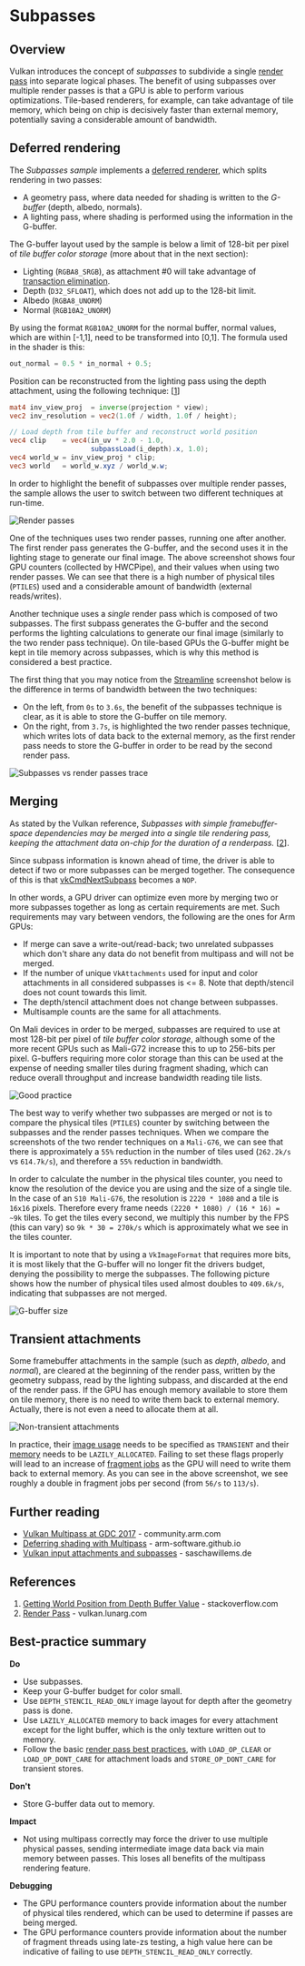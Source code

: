 <!--
- Copyright (c) 2019-2022, Arm Limited and Contributors
-
- SPDX-License-Identifier: Apache-2.0
-
- Licensed under the Apache License, Version 2.0 the "License";
- you may not use this file except in compliance with the License.
- You may obtain a copy of the License at
-
-     http://www.apache.org/licenses/LICENSE-2.0
-
- Unless required by applicable law or agreed to in writing, software
- distributed under the License is distributed on an "AS IS" BASIS,
- WITHOUT WARRANTIES OR CONDITIONS OF ANY KIND, either express or implied.
- See the License for the specific language governing permissions and
- limitations under the License.
-
-->

# Subpasses

## Overview

Vulkan introduces the concept of _subpasses_ to subdivide a single [render pass](../render_passes/README.md) into separate logical phases. The benefit of using subpasses over multiple render passes is that a GPU is able to perform various optimizations. Tile-based renderers, for example, can take advantage of tile memory, which being on chip is decisively faster than external memory, potentially saving a considerable amount of bandwidth.

## Deferred rendering

The _Subpasses sample_ implements a [deferred renderer](https://en.wikipedia.org/wiki/Deferred_shading), which splits rendering in two passes:

* A geometry pass, where data needed for shading is written to the _G-buffer_ (depth, albedo, normals).
* A lighting pass, where shading is performed using the information in the G-buffer.

The G-buffer layout used by the sample is below a limit of 128-bit per pixel of *tile buffer color storage* (more about that in the next section):

* Lighting (`RGBA8_SRGB`), as attachment #0 will take advantage of [transaction elimination](https://www.arm.com/technologies/graphics-technologies/transaction-elimination).
* Depth (`D32_SFLOAT`), which does not add up to the 128-bit limit.
* Albedo (`RGBA8_UNORM`)
* Normal (`RGB10A2_UNORM`)

By using the format `RGB10A2_UNORM` for the normal buffer, normal values, which are within [-1,1], need to be transformed into [0,1]. The formula used in the shader is this:
```glsl
out_normal = 0.5 * in_normal + 0.5;
```
Position can be reconstructed from the lighting pass using the depth attachment, using the following technique: [[1](#references)]

```glsl
mat4 inv_view_proj  = inverse(projection * view);
vec2 inv_resolution = vec2(1.0f / width, 1.0f / height);

// Load depth from tile buffer and reconstruct world position
vec4 clip    = vec4(in_uv * 2.0 - 1.0, 
                    subpassLoad(i_depth).x, 1.0);
vec4 world_w = inv_view_proj * clip;
vec3 world   = world_w.xyz / world_w.w;
```

In order to highlight the benefit of subpasses over multiple render passes, the sample allows the user to switch between two different techniques at run-time.

![Render passes](images/render-passes.jpg)

One of the techniques uses two render passes, running one after another. The first render pass generates the G-buffer, and the second uses it in the lighting stage to generate our final image. The above screenshot shows four GPU counters (collected by HWCPipe), and their values when using two render passes. We can see that there is a high number of physical tiles (`PTILES`) used and a considerable amount of bandwidth (external reads/writes).

Another technique uses a *single* render pass which is composed of two subpasses. The first subpass generates the G-buffer and the second performs the lighting calculations to generate our final image (similarly to the two render pass technique). On tile-based GPUs the G-buffer might be kept in tile memory across subpasses, which is why this method is considered a best practice.

The first thing that you may notice from the [Streamline](https://developer.arm.com/tools-and-software/embedded/arm-development-studio/components/streamline-performance-analyzer) screenshot below is the difference in terms of bandwidth between the two techniques:
- On the left, from `0s` to `3.6s`, the benefit of the subpasses technique is clear, as it is able to store the G-buffer on tile memory.
- On the right, from `3.7s`, is highlighted the two render passes technique, which writes lots of data back to the external memory, as the first render pass needs to store the G-buffer in order to be read by the second render pass.

![Subpasses vs render passes trace](images/subpasses-renderpasses-trace.jpg)

## Merging

As stated by the Vulkan reference, _Subpasses with simple framebuffer-space dependencies may be merged into a single tile rendering pass, keeping the attachment data on-chip for the duration of a renderpass._ [[2](#references)].

Since subpass information is known ahead of time, the driver is able to detect if two or more subpasses can be merged together. The consequence of this is that [vkCmdNextSubpass](https://www.khronos.org/registry/vulkan/specs/1.1-extensions/man/html/vkCmdNextSubpass.html) becomes a `NOP`.

In other words, a GPU driver can optimize even more by merging two or more subpasses together as long as certain requirements are met. Such requirements may vary between vendors, the following are the ones for Arm GPUs:

* If merge can save a write-out/read-back; two unrelated subpasses which don't share any data do not benefit from multipass and will not be merged.
* If the number of unique `VkAttachments` used for input and color attachments in all considered subpasses is <= 8. Note that depth/stencil does not count towards this limit.
* The depth/stencil attachment does not change between subpasses.
* Multisample counts are the same for all attachments.

On Mali devices in order to be merged, subpasses are required to use at most 128-bit per pixel of *tile buffer color storage*, although some of the more recent GPUs such as Mali-G72 increase this to up to 256-bits per pixel. G-buffers requiring more color storage than this can be used at the expense of needing smaller tiles during fragment shading, which can reduce overall throughput and increase bandwidth reading tile lists.

![Good practice](images/good-practice.jpg)

The best way to verify whether two subpasses are merged or not is to compare the physical tiles (`PTILES`) counter by switching between the subpasses and the render passes techniques. When we compare the screenshots of the two render techniques on a `Mali-G76`, we can see that there is approximately a `55%` reduction in the number of tiles used (`262.2k/s` vs `614.7k/s`), and therefore a `55%` reduction in bandwidth.

In order to calculate the number in the physical tiles counter, you need to know the resolution of the device you are using and the size of a single tile. In the case of an `S10 Mali-G76`, the resolution is `2220 * 1080` and a tile is `16x16` pixels. Therefore every frame needs `(2220 * 1080) / (16 * 16) = ~9k` tiles. To get the tiles every second, we multiply this number by the FPS (this can vary) so `9k * 30 = 270k/s` which is approximately what we see in the tiles counter. 

It is important to note that by using a `VkImageFormat` that requires more bits, it is most likely that the G-buffer will no longer fit the drivers budget, denying the possibility to merge the subpasses. The following picture shows how the number of physical tiles used almost doubles to `409.6k/s`, indicating that subpasses are not merged.

![G-buffer size](images/gbuffer-size.jpg)

## Transient attachments

Some framebuffer attachments in the sample (such as _depth_, _albedo_, and _normal_), are cleared at the beginning of the render pass, written by the geometry subpass, read by the lighting subpass, and discarded at the end of the render pass. If the GPU has enough memory available to store them on tile memory, there is no need to write them back to external memory. Actually, there is not even a need to allocate them at all.

![Non-transient attachments](images/transient-attachments.jpg)

In practice, their [image usage](https://www.khronos.org/registry/vulkan/specs/1.1-extensions/man/html/VkImageUsageFlagBits.html) needs to be specified as `TRANSIENT` and their [memory](https://www.khronos.org/registry/vulkan/specs/1.1-extensions/man/html/VkMemoryPropertyFlagBits.html) needs to be `LAZILY_ALLOCATED`. Failing to set these flags properly will lead to an increase of [fragment jobs](https://community.arm.com/developer/tools-software/graphics/b/blog/posts/mali-bifrost-family-performance-counters) as the GPU will need to write them back to external memory. As you can see in the above screenshot, we see roughly a double in fragment jobs per second (from `56/s` to `113/s`).

## Further reading

* [Vulkan Multipass at GDC 2017](https://community.arm.com/developer/tools-software/graphics/b/blog/posts/vulkan-multipass-at-gdc-2017) - community.arm.com
* [Deferring shading with Multipass](https://arm-software.github.io/vulkan-sdk/multipass.html) - arm-software.github.io
* [Vulkan input attachments and subpasses](https://www.saschawillems.de/blog/2018/07/19/vulkan-input-attachments-and-sub-passes/) - saschawillems.de

## References

1. [Getting World Position from Depth Buffer Value](https://stackoverflow.com/a/32246825) - stackoverflow.com
2. [Render Pass](https://vulkan.lunarg.com/doc/view/1.0.37.0/linux/vkspec.chunked/ch07.html) - vulkan.lunarg.com

## Best-practice summary

**Do**

* Use subpasses.
* Keep your G-buffer budget for color small.
* Use `DEPTH_STENCIL_READ_ONLY` image layout for depth after the geometry pass is done.
* Use `LAZILY_ALLOCATED` memory to back images for every attachment except for the light buffer, which is the only texture written out to memory.
* Follow the basic [render pass best practices](../render_passes/README.md), with `LOAD_OP_CLEAR` or `LOAD_OP_DONT_CARE` for attachment loads and `STORE_OP_DONT_CARE` for transient stores.

**Don't**

* Store G-buffer data out to memory.

**Impact**

* Not using multipass correctly may force the driver to use multiple physical passes, sending intermediate image data back via main memory between passes. This loses all benefits of the multipass rendering feature.

**Debugging**

* The GPU performance counters provide information about the number of physical tiles rendered, which can be used to determine if passes are being merged.
* The GPU performance counters provide information about the number of fragment threads using late-zs testing, a high value here can be indicative of failing to use `DEPTH_STENCIL_READ_ONLY` correctly.
